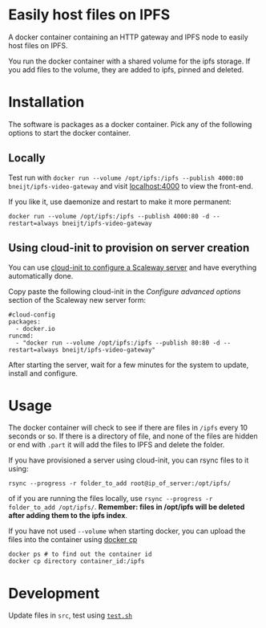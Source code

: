 Easily host files on IPFS
=========================

A docker container containing an HTTP gateway and IPFS node to easily host files on IPFS.

You run the docker container with a shared volume for the ipfs storage. If you add files
to the volume, they are added to ipfs, pinned and deleted.

Installation
============

The software is packages as a docker container. Pick any of the following options to start the docker container.

Locally
-------

Test run with `docker run --volume /opt/ipfs:/ipfs --publish 4000:80 bneijt/ipfs-video-gateway`
and visit [localhost:4000](http://localhost:4000) to view the front-end.

If you like it, use daemonize and restart to make it more permanent:

    docker run --volume /opt/ipfs:/ipfs --publish 4000:80 -d --restart=always bneijt/ipfs-video-gateway

Using cloud-init to provision on server creation
------------------------------------------------

You can use [cloud-init to configure a Scaleway server](https://www.scaleway.com/docs/how-to-use-cloud-init-to-configure-your-server-at-first-boot/) and have everything automatically done.

Copy paste the following cloud-init in the *Configure advanced options* section of the Scaleway new server form:

    #cloud-config
    packages:
      - docker.io
    runcmd:
      - "docker run --volume /opt/ipfs:/ipfs --publish 80:80 -d --restart=always bneijt/ipfs-video-gateway"

After starting the server, wait for a few minutes for the system to update, install and configure.

Usage
=====

The docker container will check to see if there are files in `/ipfs` every 10 seconds or so. If there is a directory of file, and none of the files are hidden or end with `.part` it will add the files to IPFS and delete the folder.

If you have provisioned a server using cloud-init, you can rsync files to it using:

    rsync --progress -r folder_to_add root@ip_of_server:/opt/ipfs/

of if you are running the files locally, use `rsync --progress -r folder_to_add /opt/ipfs/`. **Remember: files in /opt/ipfs will be deleted after adding them to the ipfs index**.

If you have not used `--volume` when starting docker, you can upload the files into the container using [docker cp](https://docs.docker.com/engine/reference/commandline/cp/)

    docker ps # to find out the container id
    docker cp directory container_id:/ipfs


Development
===========

Update files in `src`, test using [`test.sh`](test.sh)

